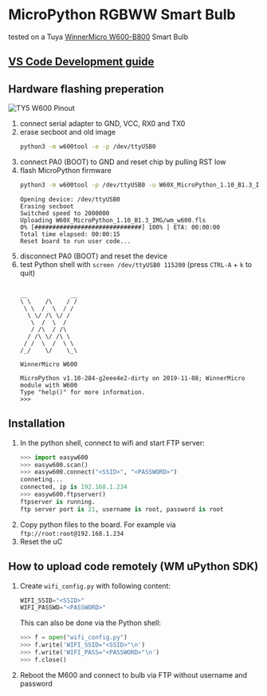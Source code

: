 # MicroPython RGBWW Smart Bulb
tested on a Tuya [WinnerMicro W600-B800](https://w600.chip.haus/) Smart Bulb

## [VS Code Development guide](https://lemariva.com/blog/2019/08/micropython-vsc-ide-intellisense)

## Hardware flashing preperation
![TY5 W600 Pinout](images/board.jpg)
1. connect serial adapter to GND, VCC, RX0 and TX0
2. erase secboot and old image
   ```bash
   python3 -m w600tool -e -p /dev/ttyUSB0
   ```
3. connect PA0 (BOOT) to GND and reset chip by pulling RST low
4. flash MicroPython firmware
    ```bash
    python3 -m w600tool -p /dev/ttyUSB0 -u W60X_MicroPython_1.10_B1.3_IMG/wm_w600.fls
    ```
    ```
    Opening device: /dev/ttyUSB0
    Erasing secboot
    Switched speed to 2000000
    Uploading W60X_MicroPython_1.10_B1.3_IMG/wm_w600.fls
    0% [##############################] 100% | ETA: 00:00:00
    Total time elapsed: 00:00:15
    Reset board to run user code...
    ```
5. disconnect PA0 (BOOT) and reset the device
6. test Python shell with `screen /dev/ttyUSB0 115200` (press `CTRL-A` + `k` to quit)
    ```

    __            __
    \ \    /\    / /
     \ \  /  \  / /
      \ \/ /\ \/ /
       \  /  \  /
       / /\  / /\
      / /\ \/ /\ \
     / /  \  /  \ \
    /_/    \/    \_\

    WinnerMicro W600

    MicroPython v1.10-284-g2eee4e2-dirty on 2019-11-08; WinnerMicro module with W600
    Type "help()" for more information.
    >>> 
    ```

## Installation
1. In the python shell, connect to wifi and start FTP server:
    ```python
    >>> import easyw600
    >>> easyw600.scan()
    >>> easyw600.connect("<SSID>", "<PASSWORD>")
    conneting...
    connected, ip is 192.168.1.234
    >>> easyw600.ftpserver()
    ftpserver is running.
    ftp server port is 21, username is root, password is root
    ```
2. Copy python files to the board. For example via `ftp://root:root@192.168.1.234`
3. Reset the uC

## How to upload code remotely (WM uPython SDK)

1.  Create `wifi_config.py` with following content:
    ```python
    WIFI_SSID="<SSID>"
    WIFI_PASSWD="<PASSWORD>"
    ```
    This can also be done via the Python shell:
    ```python
    >>> f = open("wifi_config.py")
    >>> f.write('WIFI_SSID="<SSID>"\n')
    >>> f.write('WIFI_PASS="<PASSWORD>"\n')
    >>> f.close()
    ```
2.  Reboot the M600 and connect to bulb via FTP without username and password